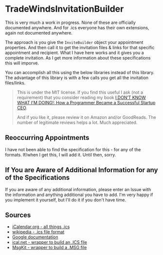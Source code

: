# TradeWindsInvitationBuilder

This is very much a work in progress. None of these are officially documented anywhere. And for .ics everyone has their own extensions, again not documented anywhere.

The approach is you give the `InviteBuilder` object your appointment properties. And then call it to get the invitation files & links for that specific appointment and recipient. What I have here works and it gives you a complete invitation. As I get more information about these specifications this will imporve.

You can accomplish all this using the below libraries instead of this library. The advantage of this library is with a few calls you get all the invitation files/links.

> This is under the MIT license. If you find this useful I ask (not a requirement) that you consider reading my book [I DON’T KNOW WHAT I'M DOING!: How a Programmer Became a Successful Startup CEO](https://a.co/d/bEpDlJR).
> 
> And if you like it, please review it on Amazon and/or GoodReads. The number of legitimate reviews helps a lot. Much appreciated.

## Reoccurring Appointments

I have not been able to find the specification for this - for any of the formats. If/when I get this, I will add it. Until then, sorry.

## If You are Aware of Additional Information for any of the Specifications

If you are aware of any additional information, please enter an Issue with the information and anything additional you have to add. I'm very happy if you implement it yourself, but I'll do it if you don't have time.

## Sources

* [iCalendar.org - all things .ics](https://icalendar.org/#google_vignette)
* [wikipedia - .ics file format](https://en.wikipedia.org/wiki/ICalendar)
* [Google documentation](https://github.com/InteractionDesignFoundation/add-event-to-calendar-docs/blob/main/services/google.md)
* [ical.net - wrapper to build an .ICS file](https://github.com/ical-org/ical.net)
* [MsgKit - wrapper to build a .MSG file](https://github.com/Sicos1977/MsgKit)


